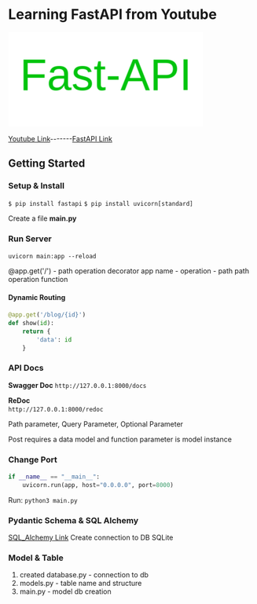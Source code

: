 # Learning FastAPI from Youtube

![Logo](https://github.com/LearningWebDevelopment/FastAPI_Youtube_BitFumes/blob/main/logo.png "Logo Title Text 1")

[Youtube Link](https://www.youtube.com/watch?v=7t2alSnE2-I "Youtube link")-------[FastAPI Link](https://fastapi.tiangolo.com/ "FastApi Link")

## Getting Started  

### Setup & Install  

`$ pip install fastapi`
`$ pip install uvicorn[standard]`

Create a file **main.py**

### Run Server

`uvicorn main:app --reload`

@app.get('/') - path operation decorator
app name - operation - path
path operation function

#### Dynamic Routing

```python
@app.get('/blog/{id}')
def show(id):
    return {
        'data': id
    }
```  

### API Docs  

**Swagger Doc**
`http://127.0.0.1:8000/docs`  

**ReDoc**  
`http://127.0.0.1:8000/redoc`

Path parameter, Query Parameter, Optional Parameter

Post requires a data model and function parameter is model instance

### Change Port

```python
if __name__ == "__main__":
    uvicorn.run(app, host="0.0.0.0", port=8000)
```

Run:
`python3 main.py`

### Pydantic Schema & SQL Alchemy

[SQL_Alchemy Link](https://docs.sqlalchemy.org/en/14/tutorial/engine.html)
Create connection to DB SQLite

### Model & Table  

1. created database.py - connection to db
2. models.py - table name and structure
3. main.py - model db creation
